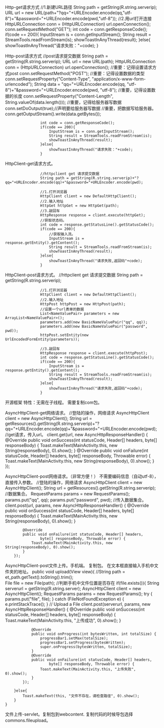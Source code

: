



Http-get请求方式
					//1.新建URL路径
					String path = getString(R.string.serverip);
					URL url = new URL(path+"?qq="+URLEncoder.encode(qq,"utf-8")+"&password="+URLEncoder.encode(pwd,"utf-8"));
					//2.用url打开连接
					HttpURLConnection conn = (HttpURLConnection) url.openConnection();
					conn.setRequestMethod("GET");
					int code = conn.getResponseCode();
					if(code == 200){
						InputStream is = conn.getInputStream();
						String result = StreamTools.readFromStream(is);
						showToastInAnyThread(result);
					}else{
						showToastInAnyThread("请求失败："+code);
					}

Http-post请求方式
					//post请求提交数据
					String path = getString(R.string.serverip);
					URL url = new URL(path);
					HttpURLConnection conn = (HttpURLConnection) url.openConnection();
					//重要：记得设置请求方式post
					conn.setRequestMethod("POST");
					//重要：记得设置数据的类型
					conn.setRequestProperty("Content-Type", "application/x-www-form-urlencoded");
					String data = "qq="+URLEncoder.encode(qq, "utf-8")+"&password="+URLEncoder.encode(pwd, "utf-8");
					//重要，记得设置数据的长度
					conn.setRequestProperty("Content-Length", String.valueOf(data.length()));
					//重要，记得给服务器写数据
					conn.setDoOutput(true);//声明要给服务器写数据
					//重要，把数据写给服务器。
					conn.getOutputStream().write(data.getBytes());
					
					int code = conn.getResponseCode();
					if(code == 200){
						InputStream is = conn.getInputStream();
						String result = StreamTools.readFromStream(is);
						showToastInAnyThread(result);
					}else{
						showToastInAnyThread("请求失败："+code);
					}	







HttpClient-get请求方式。


					//httpclient get 请求提交数据
					String path = getString(R.string.serverip)+"?qq="+URLEncoder.encode(qq)+"&password="+URLEncoder.encode(pwd);

					//1.打开浏览器
					HttpClient client = new DefaultHttpClient();
					//2.输入地址
					HttpGet httpGet = new HttpGet(path);
					//3.敲回车
					HttpResponse response = client.execute(httpGet);
					//获取状态码。
					int code = response.getStatusLine().getStatusCode();
					if(code == 200){
						//获取输入流。
						InputStream is = response.getEntity().getContent();
						String result = StreamTools.readFromStream(is);
						showToastInAnyThread(result);
					}else{
						showToastInAnyThread("请求失败,返回码"+code);
					}

HttpClient-post请求方式。
					//httpclient get 请求提交数据
					String path = getString(R.string.serverip);

					//1.打开浏览器
					HttpClient client = new DefaultHttpClient();
					//2.输入地址
					HttpPost httpPost = new HttpPost(path);
					//设置一个url表单的数据
					List<NameValuePair> parameters = new ArrayList<NameValuePair>();
					parameters.add(new BasicNameValuePair("qq", qq));
					parameters.add(new BasicNameValuePair("password", pwd));
					httpPost.setEntity(new UrlEncodedFormEntity(parameters));

					//3.敲回车
					HttpResponse response = client.execute(httpPost);
					int code = response.getStatusLine().getStatusCode();
					if(code == 200){
						InputStream is = response.getEntity().getContent();
						String result = StreamTools.readFromStream(is);
						showToastInAnyThread(result);
					}else{
						showToastInAnyThread("请求失败,返回码"+code);
					}
开源框架
特性：无需在子线程。
需要复制com包。

AsyncHttpClient-get网络请求。
		//登陆的操作，网络请求
		AsyncHttpClient client = new AsyncHttpClient();
		String url = getResources().getString(R.string.serverip)+"?qq="+URLEncoder.encode(qq)+"&password="+URLEncoder.encode(pwd);
		//get请求，传入url。
		client.get(url, new AsyncHttpResponseHandler() {
			@Override
			public void onSuccess(int statusCode, Header[] headers, byte[] responseBody) {
				Toast.makeText(MainActivity.this, new String(responseBody), 0).show();
			}
			@Override
			public void onFailure(int statusCode, Header[] headers,
					byte[] responseBody, Throwable error) {
				Toast.makeText(MainActivity.this, new String(responseBody), 0).show();
			}
		});


AsyncHttpClient-post网络请求。（非常方便！）
不需要编码信息（自动utf-8），直接传入参数。
		//登陆的操作，网络请求
		AsyncHttpClient client = new AsyncHttpClient();
		String url = getResources().getString(R.string.serverip);
		//数据集合。
		RequestParams params = new RequestParams();
		params.put("qq", qq);
		params.put("password", pwd);
		//传入数据集合。
		client.post(url, params, new AsyncHttpResponseHandler() {
			@Override
			public void onSuccess(int statusCode, Header[] headers, byte[] responseBody) {
				Toast.makeText(MainActivity.this, new String(responseBody), 0).show();
			}
			
			@Override
			public void onFailure(int statusCode, Header[] headers,
					byte[] responseBody, Throwable error) {
				Toast.makeText(MainActivity.this, new String(responseBody), 0).show();
			}
		});

AsyncHttpClient-post文件上传。手机端。
复制包。
在文本框直接输入手机中文件夹的地址。
	public void upload(View view){
		//String path = et_path.getText().toString().trim();		
		File file = new File(path);
		//判断手机中文件位置是否存在
		if(file.exists()){
			String serverurl = getString(R.string.server);
			AsyncHttpClient client = new AsyncHttpClient();
			 RequestParams params = new RequestParams();
			try {
				params.put("file", file);
			} catch (FileNotFoundException e) {
				e.printStackTrace();
			} // Upload a File
			client.post(serverurl, params, new AsyncHttpResponseHandler() {
				@Override
				public void onSuccess(int statusCode, Header[] headers, byte[] responseBody) {
					Toast.makeText(MainActivity.this, "上传成功", 0).show();
				}
				
				@Override
				public void onProgress(int bytesWritten, int totalSize) {
					progressBar1.setMax(totalSize);
					progressBar1.setProgress(bytesWritten);
					super.onProgress(bytesWritten, totalSize);
				}
				@Override
				public void onFailure(int statusCode, Header[] headers,
						byte[] responseBody, Throwable error) {
					Toast.makeText(MainActivity.this, "上传失败", 0).show();
				}
			});
			
		}else{
			Toast.makeText(this, "文件不存在，请检查路径", 0).show();
		}
	}

文件上传-servlet。复制包到webcontent.
复制代码的时候导包选择commons.fileupload。


